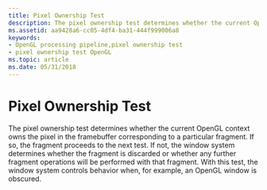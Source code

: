 ```yaml
---
title: Pixel Ownership Test
description: The pixel ownership test determines whether the current OpenGL context owns the pixel in the framebuffer corresponding to a particular fragment.
ms.assetid: aa9428a6-cc05-4df4-ba31-444f999006a8
keywords:
- OpenGL processing pipeline,pixel ownership test
- pixel ownership test OpenGL
ms.topic: article
ms.date: 05/31/2018
---
```


# Pixel Ownership Test

The pixel ownership test determines whether the current OpenGL context owns the pixel in the framebuffer corresponding to a particular fragment. If so, the fragment proceeds to the next test. If not, the window system determines whether the fragment is discarded or whether any further fragment operations will be performed with that fragment. With this test, the window system controls behavior when, for example, an OpenGL window is obscured.

 

 




